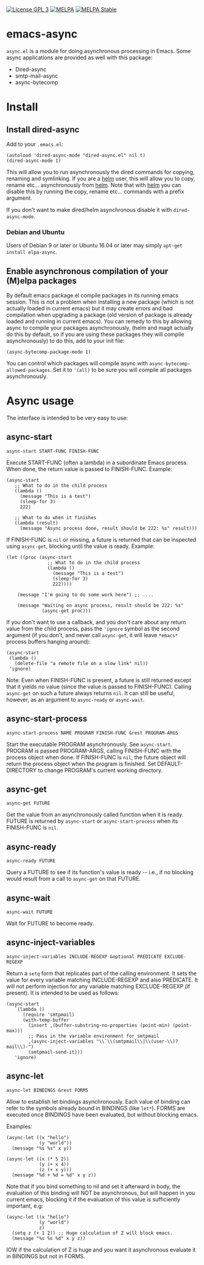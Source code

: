 <p><a href="http://www.gnu.org/licenses/gpl-3.0.txt"><img src="https://img.shields.io/badge/license-GPL_3-green.svg" alt="License GPL 3" /></a>
<a href="http://melpa.org/#/async"><img src="http://melpa.org/packages/async-badge.svg" alt="MELPA" title="" /></a>
<a href="http://stable.melpa.org/#/async"><img src="http://stable.melpa.org/packages/async-badge.svg" alt="MELPA Stable" title="" /></a></p>


# emacs-async

`async.el` is a module for doing asynchronous processing in Emacs.
Some async applications are provided as well with this package:

* Dired-async
* smtp-mail-async
* async-bytecomp

# Install

## Install dired-async

Add to your `.emacs.el`:

    (autoload 'dired-async-mode "dired-async.el" nil t)
    (dired-async-mode 1)

This will allow you to run  asynchronously
the dired commands for copying, renaming and symlinking.
If you are a [helm](https://github.com/emacs-helm/helm) user, this will allow you
to copy, rename etc... asynchronously from [helm](https://github.com/emacs-helm/helm).
Note that with [helm](https://github.com/emacs-helm/helm)
you can disable this by running the copy, rename etc... commands with a prefix argument.

If you don't want to make dired/helm asynchronous disable it with `dired-async-mode`.

### Debian and Ubuntu

Users of Debian 9 or later or Ubuntu 16.04 or later may simply `apt-get install elpa-async`.

## Enable asynchronous compilation of your (M)elpa packages

By default emacs package.el compile packages in its running emacs session.
This is not a problem when installing a new package (which is not actually loaded in current emacs)
but it may create errors and bad compilation when upgrading a package (old version of package is already loaded
and running in current emacs).
You can remedy to this by allowing async to compile your packages asynchronously,
(helm and magit actually do this by default,
so if you are using these packages they will compile asynchronously)
to do this, add to your init file:
    
    (async-bytecomp-package-mode 1)


You can control which packages will compile async with `async-bytecomp-allowed-packages`.
Set it to `'(all)` to be sure you will compile all packages asynchronously.

# Async usage

The interface is intended to be very easy to use:

## async-start

    async-start START-FUNC FINISH-FUNC

Execute START-FUNC (often a lambda) in a subordinate Emacs process.  When
done, the return value is passed to FINISH-FUNC.  Example:

```elisp
(async-start
   ;; What to do in the child process
   (lambda ()
     (message "This is a test")
     (sleep-for 3)
     222)

   ;; What to do when it finishes
   (lambda (result)
     (message "Async process done, result should be 222: %s" result)))
```

If FINISH-FUNC is `nil` or missing, a future is returned that can be inspected
using `async-get`, blocking until the value is ready.  Example:

```elisp
(let ((proc (async-start
               ;; What to do in the child process
               (lambda ()
                 (message "This is a test")
                 (sleep-for 3)
                 222))))

    (message "I'm going to do some work here") ;; ....

    (message "Waiting on async process, result should be 222: %s"
             (async-get proc)))
```

If you don't want to use a callback, and you don't care about any return value
from the child process, pass the `'ignore` symbol as the second argument (if
you don't, and never call `async-get`, it will leave ``*emacs*`` process buffers
hanging around):

```elisp
(async-start
 (lambda ()
   (delete-file "a remote file on a slow link" nil))
 'ignore)
```

Note: Even when FINISH-FUNC is present, a future is still returned except that
it yields no value (since the value is passed to FINISH-FUNC).  Calling
`async-get` on such a future always returns `nil`.  It can still be useful,
however, as an argument to `async-ready` or `async-wait`.

## async-start-process

    async-start-process NAME PROGRAM FINISH-FUNC &rest PROGRAM-ARGS

Start the executable PROGRAM asynchronously.  See `async-start`.  PROGRAM is
passed PROGRAM-ARGS, calling FINISH-FUNC with the process object when done.
If FINISH-FUNC is `nil`, the future object will return the process object when
the program is finished.  Set DEFAULT-DIRECTORY to change PROGRAM's current
working directory.

## async-get

    async-get FUTURE

Get the value from an asynchronously called function when it is ready.  FUTURE is
returned by `async-start` or `async-start-process` when its FINISH-FUNC is
`nil`.

## async-ready

    async-ready FUTURE

Query a FUTURE to see if its function's value is ready -- i.e., if no blocking
would result from a call to `async-get` on that FUTURE.

## async-wait

    async-wait FUTURE

Wait for FUTURE to become ready.

## async-inject-variables

    async-inject-variables INCLUDE-REGEXP &optional PREDICATE EXCLUDE-REGEXP

Return a `setq` form that replicates part of the calling environment.  It sets
the value for every variable matching INCLUDE-REGEXP and also PREDICATE.  It
will not perform injection for any variable matching EXCLUDE-REGEXP (if
present).  It is intended to be used as follows:

```elisp
(async-start
   `(lambda ()
      (require 'smtpmail)
      (with-temp-buffer
        (insert ,(buffer-substring-no-properties (point-min) (point-max)))
        ;; Pass in the variable environment for smtpmail
        ,(async-inject-variables "\\`\\(smtpmail\\|\\(user-\\)?mail\\)-")
        (smtpmail-send-it)))
   'ignore)
```

## async-let

    async-let BINDINGS &rest FORMS
    
Allow to establish let bindings asynchronously.
Each value of binding can refer to the symbols already bound in BINDINGS (like `let*`).
FORMS are executed once BINDINGS have been evaluated, but without blocking emacs.

Examples:

```elisp
(async-let ((x "hello")
            (y "world"))
  (message "%s %s" x y))
  
(async-let ((x (* 5 2))
            (y (+ x 4))
            (z (+ x y)))
  (message "%d + %d = %d" x y z))

```

Note that if you bind something to nil and set it afterward in body, the evaluation
of this binding will NOT be asynchronous, but will happen in you current emacs, blocking it
if the evaluation of this value is sufficiently important, e.g:

```elisp
(async-let ((x "hello")
            (y "world")
            z)
  (setq z (+ 1 2)) ;; Huge calculation of Z will block emacs.
  (message "%s %s %d" x y z))

```

IOW if the calculation of Z is huge and you want it asynchronous evaluate it in BINDINGS
but not in FORMS.
